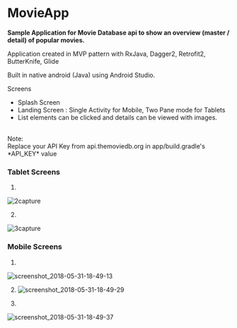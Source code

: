 # MovieApp <br>

**Sample Application for Movie Database api to show an overview (master / detail) of popular movies.**</br>

Application created in MVP pattern with RxJava, Dagger2, Retrofit2, ButterKnife, Glide<br>

Built in native android (Java) using Android Studio.</br>

Screens </br>
- Splash Screen 
- Landing Screen : Single Activity for Mobile, Two Pane mode for Tablets
- List elements can be clicked and details can be viewed with images.

</br>
Note:</br>
Replace your API Key from api.themoviedb.org in app/build.gradle's *API_KEY* value<br>

### Tablet Screens <br>

1)
![2capture](https://user-images.githubusercontent.com/39777674/43033802-567115a4-8cee-11e8-8d89-ca26f5804896.PNG)

2) 
![3capture](https://user-images.githubusercontent.com/39777674/43033808-8334b776-8cee-11e8-8f5b-1789e2eee4a6.PNG)

### Mobile Screens <br>

1)
![screenshot_2018-05-31-18-49-13](https://user-images.githubusercontent.com/39777674/43033822-c236b898-8cee-11e8-8425-8e13715bbe2f.png)

2) ![screenshot_2018-05-31-18-49-29](https://user-images.githubusercontent.com/39777674/43033828-d3d54416-8cee-11e8-885b-80ef33932348.png)

3) 
![screenshot_2018-05-31-18-49-37](https://user-images.githubusercontent.com/39777674/43033832-e133c7ea-8cee-11e8-97eb-ab289451e94c.png)

